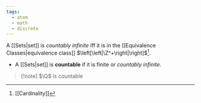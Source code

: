 ```yaml
---
tags:
  - atom
  - math
  - discrete
---
```

A [[Sets|set]] is *countably infinite* iff it is in the [[Equivalence Classes|equivalence class]] $\left[\left|\Z^+\right|\right]$[^1].
- A [[Sets|set]] is **countable** if it is finite or *countably infinite*.

> [!note] $\Q$ is countable

[^1]: [[Cardinality]]
